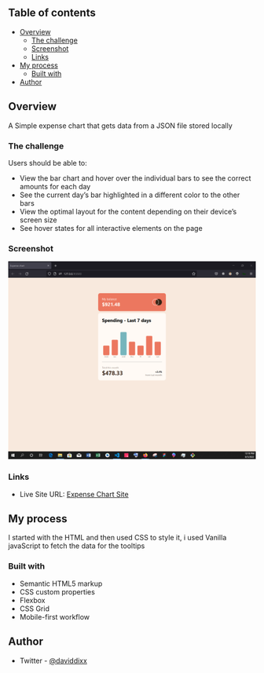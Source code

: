 ## Table of contents

- [Overview](#overview)
  - [The challenge](#the-challenge)
  - [Screenshot](#screenshot)
  - [Links](#links)
- [My process](#my-process)
  - [Built with](#built-with)
- [Author](#author)



## Overview
A Simple expense chart that gets data from a JSON file stored locally

### The challenge

Users should be able to:

- View the bar chart and hover over the individual bars to see the correct amounts for each day
- See the current day’s bar highlighted in a different color to the other bars
- View the optimal layout for the content depending on their device’s screen size
- See hover states for all interactive elements on the page

### Screenshot

![](/images/expense.PNG)

### Links

- Live Site URL: [Expense Chart Site](https://clinquant-taiyaki-d7a855.netlify.app/)

## My process
I started with the HTML and then used CSS to style it, i used Vanilla javaScript to fetch the data for the tooltips

### Built with

- Semantic HTML5 markup
- CSS custom properties
- Flexbox
- CSS Grid
- Mobile-first workflow


## Author
- Twitter - [@daviddixx](https://www.twitter.com/dixx_david)
